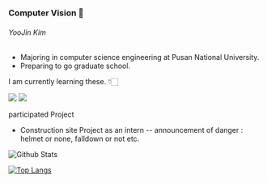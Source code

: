 ### Computer Vision 👀


###### YooJin Kim
- Majoring in computer science engineering at Pusan National University. 
- Preparing to go graduate school.

I am currently learning these. 👇🏻

<img src="https://img.shields.io/badge/Python-3776AB?style=flat-square&logo=Python&logoColor=white"/></a>
<img src="https://img.shields.io/badge/TensorFlow-FF6F00?style=flat-square&logo=TensorFlow&logoColor=white"/></a>

participated Project
- Construction site Project as an intern
-- announcement of danger : helmet or none, falldown or not etc.

![Github Stats](https://github-readme-stats.vercel.app/api?username=YooJ-K&show_icons=true)

[![Top Langs](https://github-readme-stats.vercel.app/api/top-langs/?username=YooJ-K&layout=compact)](https://github.com/YooJ-K/github-readme-stats)
